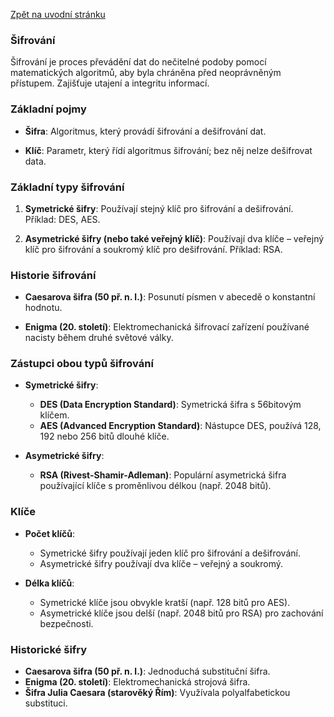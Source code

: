 [Zpět na uvodní stránku](../README.md)

### Šifrování

Šifrování je proces převádění dat do nečitelné podoby pomocí matematických algoritmů, aby byla chráněna před neoprávněným přístupem. Zajišťuje utajení a integritu informací.

### Základní pojmy

- **Šifra**: Algoritmus, který provádí šifrování a dešifrování dat.

- **Klíč**: Parametr, který řídí algoritmus šifrování; bez něj nelze dešifrovat data.

### Základní typy šifrování

1. **Symetrické šifry**: Používají stejný klíč pro šifrování a dešifrování. Příklad: DES, AES.

2. **Asymetrické šifry (nebo také veřejný klíč)**: Používají dva klíče – veřejný klíč pro šifrování a soukromý klíč pro dešifrování. Příklad: RSA.

### Historie šifrování

- **Caesarova šifra (50 př. n. l.)**: Posunutí písmen v abecedě o konstantní hodnotu.

- **Enigma (20. století)**: Elektromechanická šifrovací zařízení používané nacisty během druhé světové války.

### Zástupci obou typů šifrování

- **Symetrické šifry**:
  - **DES (Data Encryption Standard)**: Symetrická šifra s 56bitovým klíčem.
  - **AES (Advanced Encryption Standard)**: Nástupce DES, používá 128, 192 nebo 256 bitů dlouhé klíče.

- **Asymetrické šifry**:
  - **RSA (Rivest-Shamir-Adleman)**: Populární asymetrická šifra používající klíče s proměnlivou délkou (např. 2048 bitů).

### Klíče

- **Počet klíčů**:
  - Symetrické šifry používají jeden klíč pro šifrování a dešifrování.
  - Asymetrické šifry používají dva klíče – veřejný a soukromý.

- **Délka klíčů**:
  - Symetrické klíče jsou obvykle kratší (např. 128 bitů pro AES).
  - Asymetrické klíče jsou delší (např. 2048 bitů pro RSA) pro zachování bezpečnosti.

### Historické šifry

- **Caesarova šifra (50 př. n. l.)**: Jednoduchá substituční šifra.
- **Enigma (20. století)**: Elektromechanická strojová šifra.
- **Šifra Julia Caesara (starověký Řím)**: Využívala polyalfabetickou substituci.


